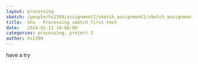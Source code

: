 ```yaml
---
layout: processing
sketch: /people/hs1399/assignment2/sketch_assignment2/sketch_assignment2.pde
title:  Shu - Processing sketch first test 
date:   2014-02-11 14:08:00
categories: processing, project 2
author: hs1399
---
```



have a try
